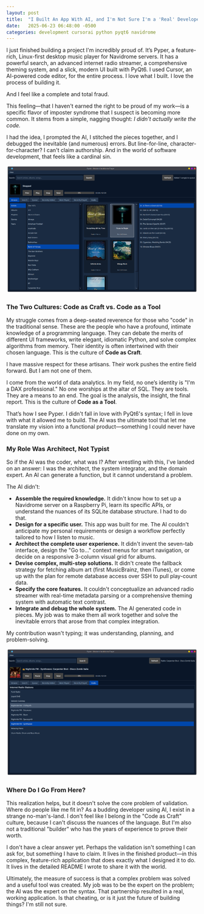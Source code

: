 ```yaml
---
layout: post
title:  "I Built An App With AI, and I'm Not Sure I'm a 'Real' Developer"
date:   2025-06-23 06:48:00 -0500
categories: development cursorai python pyqt6 navidrome
---
```


I just finished building a project I'm incredibly proud of. It’s Pyper, a feature-rich, Linux-first desktop music player for Navidrome servers. It has a powerful search, an advanced internet radio streamer, a comprehensive theming system, and a slick, modern UI built with PyQt6. I used Cursor, an AI-powered code editor, for the entire process. I love what I built. I love the process of building it.

And I feel like a complete and total fraud.

This feeling—that I haven't earned the right to be proud of my work—is a specific flavor of imposter syndrome that I suspect is becoming more common. It stems from a simple, nagging thought: *I didn't actually write the code.*

I had the idea, I prompted the AI, I stitched the pieces together, and I debugged the inevitable (and numerous) errors. But line-for-line, character-for-character? I can't claim authorship. And in the world of software development, that feels like a cardinal sin.

![image](/images/pyper.png)

### The Two Cultures: Code as Craft vs. Code as a Tool

My struggle comes from a deep-seated reverence for those who "code" in the traditional sense. These are the people who have a profound, intimate knowledge of a programming language. They can debate the merits of different UI frameworks, write elegant, idiomatic Python, and solve complex algorithms from memory. Their identity is often intertwined with their chosen language. This is the culture of **Code as Craft**.

I have massive respect for these artisans. Their work pushes the entire field forward. But I am not one of them.

I come from the world of data analytics. In my field, no one’s identity is "I'm a DAX professional." No one worships at the altar of SQL. They are tools. They are a means to an end. The goal is the analysis, the insight, the final report. This is the culture of **Code as a Tool**.

That’s how I see Pyper. I didn't fall in love with PyQt6's syntax; I fell in love with what it allowed me to build. The AI was the ultimate tool that let me translate my vision into a functional product—something I could never have done on my own.

### My Role Was Architect, Not Typist

So if the AI was the coder, what was I? After wrestling with this, I've landed on an answer: I was the architect, the system integrator, and the domain expert. An AI can generate a function, but it cannot understand a problem.

The AI didn't:
-   **Assemble the required knowledge.** It didn't know how to set up a Navidrome server on a Raspberry Pi, learn its specific APIs, or understand the nuances of its SQLite database structure. I had to do that.
-   **Design for a specific user.** This app was built for me. The AI couldn't anticipate my personal requirements or design a workflow perfectly tailored to how I listen to music.
-   **Architect the complete user experience.** It didn't invent the seven-tab interface, design the "Go to..." context menus for smart navigation, or decide on a responsive 3-column visual grid for albums.
-   **Devise complex, multi-step solutions.** It didn't create the fallback strategy for fetching album art (first MusicBrainz, then iTunes), or come up with the plan for remote database access over SSH to pull play-count data.
-   **Specify the core features.** It couldn't conceptualize an advanced radio streamer with real-time metadata parsing or a comprehensive theming system with automatic text contrast.
-   **Integrate and debug the whole system.** The AI generated code in pieces. My job was to make them all work together and solve the inevitable errors that arose from that complex integration.

My contribution wasn't typing; it was understanding, planning, and problem-solving.

![image](/images/pyper-radio.png)

### Where Do I Go From Here?

This realization helps, but it doesn't solve the core problem of validation. Where do people like me fit in? As a budding developer using AI, I exist in a strange no-man's-land. I don't feel like I belong in the "Code as Craft" culture, because I can't discuss the nuances of the language. But I'm also not a traditional "builder" who has the years of experience to prove their worth.

I don't have a clear answer yet. Perhaps the validation isn't something I can ask for, but something I have to claim. It lives in the finished product—in this complex, feature-rich application that does exactly what I designed it to do. It lives in the detailed README I wrote to share it with the world.

Ultimately, the measure of success is that a complex problem was solved and a useful tool was created. My job was to be the expert on the problem; the AI was the expert on the syntax. That partnership resulted in a real, working application. Is that cheating, or is it just the future of building things? I'm still not sure.